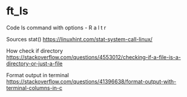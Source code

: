 # ft_ls

Code ls command with options - R a l t r

Sources
stat()
https://linuxhint.com/stat-system-call-linux/

How check if directory
https://stackoverflow.com/questions/4553012/checking-if-a-file-is-a-directory-or-just-a-file

Format output in terminal 
https://stackoverflow.com/questions/41396638/format-output-with-terminal-columns-in-c